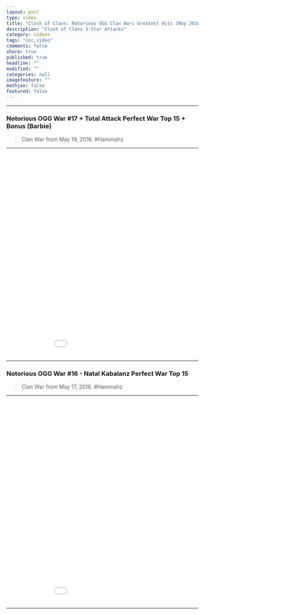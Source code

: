```yaml
---
layout: post
type: video
title: "Clash of Clans: Notorious OGG Clan Wars Greatest Hits (May 2016)"
description: "Clash of Clans 3-Star Attacks"
category: videos
tags: "coc,video"
comments: false
share: true
published: true
headline: ""
modified: ""
categories: null
imagefeature: ""
mathjax: false
featured: false
---
```


___

### Notorious OGG War #17 + Total Attack Perfect War Top 15 + Bonus (Barbie) 

> Clan War from May 19, 2016. #Hammahz

___

<center><iframe width="940" height="529" src="//www.youtube.com/watch?v=Pd6gK0WObHU?theme=light&amp;color=white" frameborder="0" allowfullscreen> </iframe></center>

___

### Notorious OGG War #16 - Natal Kabalanz Perfect War Top 15 

> Clan War from May 17, 2016. #Hammahz

___

<center><iframe width="940" height="529" src="//www.youtube.com/watch?v=Pd6gK0WObHU?theme=light&amp;color=white" frameborder="0" allowfullscreen> </iframe></center>

___


